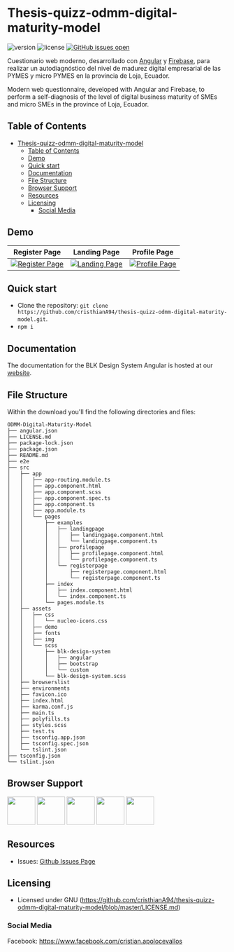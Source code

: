 # Thesis-quizz-odmm-digital-maturity-model

 ![version](https://img.shields.io/badge/version-1.0.0-blue.svg) 
 ![license](https://img.shields.io/badge/license-MIT-blue.svg) 
 [![GitHub issues open](https://img.shields.io/github/issues/creativetimofficial/blk-design-system-angular.svg?maxAge=2592000)](https://github.com/cristhianA94/thesis-quizz-odmm-digital-maturity-model/issues/issues?q=is%3Aopen+is%3Aissue)

Cuestionario web moderno, desarrollado con [Angular](https://angular.io/) y [Firebase](https://firebase.google.com/docs/), para realizar un autodiagnóstico del nivel de madurez digital empresarial de las PYMES y micro PYMES en la provincia de Loja, Ecuador.

Modern web questionnaire, developed with Angular and Firebase, to perform a self-diagnosis of the level of digital business maturity of SMEs and micro SMEs in the province of Loja, Ecuador.

## Table of Contents

- [Thesis-quizz-odmm-digital-maturity-model](#thesis-quizz-odmm-digital-maturity-model)
  - [Table of Contents](#table-of-contents)
  - [Demo](#demo)
  - [Quick start](#quick-start)
  - [Documentation](#documentation)
  - [File Structure](#file-structure)
  - [Browser Support](#browser-support)
  - [Resources](#resources)
  - [Licensing](#licensing)
    - [Social Media](#social-media)

## Demo

| Register Page | Landing Page | Profile Page  |
| --- | --- | ---  |
| [![Register Page](https://raw.githubusercontent.com/creativetimofficial/public-assets/master/blk-design-system-angular/register.png)](https://demos.creative-tim.com/blk-design-system-angular/#/register)  | [![Landing Page](https://github.com/creativetimofficial/public-assets/blob/master/blk-design-system-angular/landing.png?raw=true)](https://demos.creative-tim.com/blk-design-system-angular/#/landing)  | [![Profile Page](https://github.com/creativetimofficial/public-assets/blob/master/blk-design-system-angular/profile.png?raw=true)](https://demos.creative-tim.com/blk-design-system-angular/#/profile)

## Quick start

- Clone the repository: `git clone https://github.com/cristhianA94/thesis-quizz-odmm-digital-maturity-model.git`.
- `npm i`

## Documentation

The documentation for the BLK Design System Angular is hosted at our [website](https://demos.creative-tim.com/blk-design-system-angular/#/documentation/overview).

## File Structure

Within the download you'll find the following directories and files:

```
ODMM-Digital-Maturity-Model
├── angular.json
├── LICENSE.md
├── package-lock.json
├── package.json
├── README.md
├── e2e
├── src
│   ├── app
│   │   ├── app-routing.module.ts
│   │   ├── app.component.html
│   │   ├── app.component.scss
│   │   ├── app.component.spec.ts
│   │   ├── app.component.ts
│   │   ├── app.module.ts
│   │   └── pages
│   │       ├── examples
│   │       │   ├── landingpage
│   │       │   │   ├── landingpage.component.html
│   │       │   │   └── landingpage.component.ts
│   │       │   ├── profilepage
│   │       │   │   ├── profilepage.component.html
│   │       │   │   └── profilepage.component.ts
│   │       │   └── registerpage
│   │       │       ├── registerpage.component.html
│   │       │       └── registerpage.component.ts
│   │       ├── index
│   │       │   ├── index.component.html
│   │       │   └── index.component.ts
│   │       └── pages.module.ts
│   ├── assets
│   │   ├── css
│   │   │   └── nucleo-icons.css
│   │   ├── demo
│   │   ├── fonts
│   │   ├── img
│   │   └── scss
│   │       ├── blk-design-system
│   │       │   ├── angular
│   │       │   ├── bootstrap
│   │       │   └── custom
│   │       └── blk-design-system.scss
│   ├── browserslist
│   ├── environments
│   ├── favicon.ico
│   ├── index.html
│   ├── karma.conf.js
│   ├── main.ts
│   ├── polyfills.ts
│   ├── styles.scss
│   ├── test.ts
│   ├── tsconfig.app.json
│   ├── tsconfig.spec.json
│   └── tslint.json
├── tsconfig.json
└── tslint.json
```

## Browser Support

<img src="https://github.com/creativetimofficial/public-assets/blob/master/logos/chrome-logo.png?raw=true" width="64" height="64"> <img src="https://raw.githubusercontent.com/creativetimofficial/public-assets/master/logos/firefox-logo.png" width="64" height="64"> <img src="https://raw.githubusercontent.com/creativetimofficial/public-assets/master/logos/edge-logo.png" width="64" height="64"> <img src="https://raw.githubusercontent.com/creativetimofficial/public-assets/master/logos/safari-logo.png" width="64" height="64"> <img src="https://raw.githubusercontent.com/creativetimofficial/public-assets/master/logos/opera-logo.png" width="64" height="64">

## Resources

- Issues: [Github Issues Page](https://github.com/cristhianA94/thesis-quizz-odmm-digital-maturity-model/issues)

## Licensing

- Licensed under GNU (https://github.com/cristhianA94/thesis-quizz-odmm-digital-maturity-model/blob/master/LICENSE.md)

### Social Media

Facebook: <https://www.facebook.com/cristian.apolocevallos>
